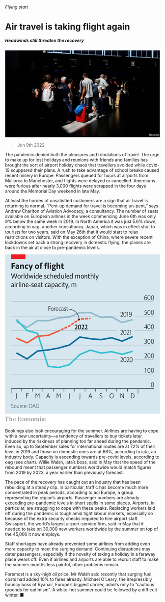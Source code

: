 ###### Flying start

# Air travel is taking flight again 

##### Headwinds still threaten the recovery 

![image](images/20220611_WBP501.jpg) 

> Jun 9th 2022 

The pandemic denied both the pleasures and tribulations of travel. The urge to make up for lost holidays and reunions with friends and families has brought the sort of airport holiday chaos that travellers avoided while covid-19 scuppered their plans. A rush to take advantage of school breaks caused recent misery in Europe. Passengers queued for hours at airports from Mallorca to Manchester, and flights were delayed or cancelled. Americans were furious after nearly 3,000 flights were scrapped in the four days around the Memorial Day weekend in late May. 

At least the hordes of unsatisfied customers are a sign that air travel is returning to normal. “Pent-up demand for travel is becoming un-pent,” says Andrew Charlton of Aviation Advocacy, a consultancy. The number of seats available on European airlines in the week commencing June 6th was only 9% below the same week in 2019. In North America it was just 5.6% down, according to oag, another consultancy. Japan, which was in effect shut to tourists for two years, said on May 26th that it would start to relax restrictions on visitors. With the exception of China, where severe recent lockdowns set back a strong recovery in domestic flying, the planes are back in the air at close to pre-pandemic levels. 

![image](images/20220611_WBC665.png) 


Bookings also look encouraging for the summer. Airlines are having to cope with a new uncertainty—a tendency of travellers to buy tickets later, induced by the riskiness of planning too far ahead during the pandemic. Even so, up to September sales for international routes are at 72% of their level in 2019 and those on domestic ones are at 66%, according to iata, an industry body. Capacity is ascending towards pre-covid levels, according to oag (see chart). Willie Walsh, iata’s boss, said in May that the speed of the rebound meant that passenger numbers worldwide would match figures from 2019 by 2023, a year earlier than previously forecast.

The pace of the recovery has caught out an industry that has been rebuilding at a steady clip. In particular, traffic has become much more concentrated in peak periods, according to aci Europe, a group representing the region’s airports. Passenger numbers are already exceeding pre-pandemic levels in short spells in some places. Airports, in particular, are struggling to cope with these peaks. Replacing workers laid off during the pandemic is tough amid tight labour markets, especially so because of the extra security checks required to hire airport staff. Swissport, the world’s largest airport-service firm, said in May that it needed to take on 30,000 new workers worldwide by the summer on top of the 45,000 it now employs. 

Staff shortages have already prevented some airlines from adding even more capacity to meet the surging demand. Continuing disruptions may deter passengers, especially if the novelty of taking a holiday in a faraway place wears off. Even if airlines and airports are able to recruit staff to make the summer months less painful, other problems remain.

Foremost is a sky-high oil price. Mr Walsh said recently that surging fuel costs had added 10% to fares already. Michael O’Leary, the irrepressibly bouncy boss of Ryanair, Europe’s biggest carrier, admits only to “cautious grounds for optimism”. A white-hot summer could be followed by a difficult winter. ■



